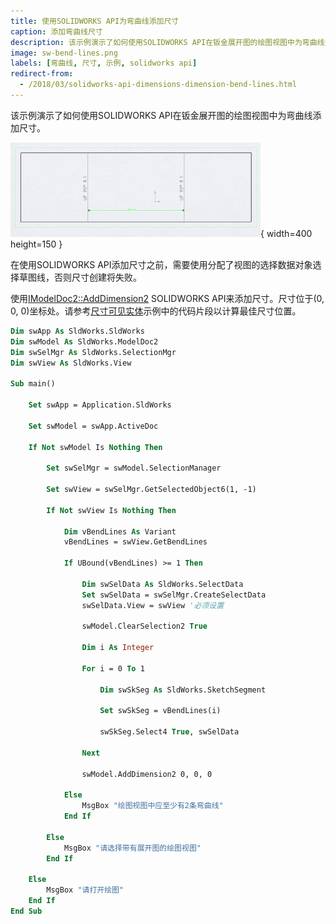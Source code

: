 ```yaml
---
title: 使用SOLIDWORKS API为弯曲线添加尺寸
caption: 添加弯曲线尺寸
description: 该示例演示了如何使用SOLIDWORKS API在钣金展开图的绘图视图中为弯曲线添加尺寸。
image: sw-bend-lines.png
labels: [弯曲线, 尺寸, 示例, solidworks api]
redirect-from:
  - /2018/03/solidworks-api-dimensions-dimension-bend-lines.html
---
```

该示例演示了如何使用SOLIDWORKS API在钣金展开图的绘图视图中为弯曲线添加尺寸。

![钣金展开图中弯曲线之间的尺寸](sw-bend-lines.png){ width=400 height=150 }

在使用SOLIDWORKS API添加尺寸之前，需要使用分配了视图的选择数据对象选择草图线，否则尺寸创建将失败。

使用[IModelDoc2::AddDimension2](https://help.solidworks.com/2018/english/api/sldworksapi/solidworks.interop.sldworks~solidworks.interop.sldworks.imodeldoc~adddimension2.html) SOLIDWORKS API来添加尺寸。尺寸位于(0, 0, 0)坐标处。请参考[尺寸可见实体](/docs/codestack/solidworks-api/document/drawing/view-dimension-drawing-entities/)示例中的代码片段以计算最佳尺寸位置。

~~~ vb
Dim swApp As SldWorks.SldWorks
Dim swModel As SldWorks.ModelDoc2
Dim swSelMgr As SldWorks.SelectionMgr
Dim swView As SldWorks.View

Sub main()

    Set swApp = Application.SldWorks

    Set swModel = swApp.ActiveDoc
    
    If Not swModel Is Nothing Then
    
        Set swSelMgr = swModel.SelectionManager
        
        Set swView = swSelMgr.GetSelectedObject6(1, -1)
        
        If Not swView Is Nothing Then
        
            Dim vBendLines As Variant
            vBendLines = swView.GetBendLines
            
            If UBound(vBendLines) >= 1 Then
            
                Dim swSelData As SldWorks.SelectData
                Set swSelData = swSelMgr.CreateSelectData
                swSelData.View = swView '必须设置
                
                swModel.ClearSelection2 True
                
                Dim i As Integer
                
                For i = 0 To 1
                    
                    Dim swSkSeg As SldWorks.SketchSegment
                                        
                    Set swSkSeg = vBendLines(i)
                    
                    swSkSeg.Select4 True, swSelData
                    
                Next
                
                swModel.AddDimension2 0, 0, 0
                
            Else
                MsgBox "绘图视图中应至少有2条弯曲线"
            End If
            
        Else
            MsgBox "请选择带有展开图的绘图视图"
        End If
    
    Else
        MsgBox "请打开绘图"
    End If
End Sub


~~~
